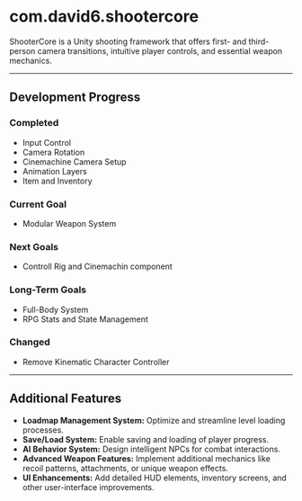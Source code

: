 # com.david6.shootercore
ShooterCore is a Unity shooting framework that offers first- and third-person camera transitions, intuitive player controls, and essential weapon mechanics.

---

## Development Progress

### Completed
- Input Control
- Camera Rotation
- Cinemachine Camera Setup
- Animation Layers
- Item and Inventory

### Current Goal
- Modular Weapon System

### Next Goals
- Controll Rig and Cinemachin component

### Long-Term Goals
- Full-Body System
- RPG Stats and State Management


### Changed
- Remove Kinematic Character Controller
---

## Additional Features
- **Loadmap Management System:** Optimize and streamline level loading processes.
- **Save/Load System:** Enable saving and loading of player progress.
- **AI Behavior System:** Design intelligent NPCs for combat interactions.
- **Advanced Weapon Features:** Implement additional mechanics like recoil patterns, attachments, or unique weapon effects.
- **UI Enhancements:** Add detailed HUD elements, inventory screens, and other user-interface improvements.